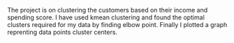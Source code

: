 The project is on clustering the customers based on their income and spending score. 
I have used kmean clustering and found the optimal clusters required for my data by finding elbow point.
Finally I plotted a graph reprenting data points cluster centers.

